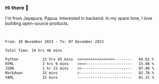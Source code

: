 ### Hi there 👋

I'm from Jayapura, Papua. Interested in backend. In my spare time, I love building open-source products.

<br>

 
 <!--START_SECTION:waka-->

```txt
From: 30 November 2023 - To: 07 December 2023

Total Time: 19 hrs 46 mins

Python           13 hrs 45 mins  >>>>>>>>>>>>>>>>>--------   69.62 %
HTML             3 hrs 9 mins    >>>>---------------------   15.96 %
JSON             1 hr 23 mins    >>-----------------------   07.00 %
Markdown         32 mins         >------------------------   02.78 %
YAML             15 mins         -------------------------   01.31 %
```

<!--END_SECTION:waka-->
